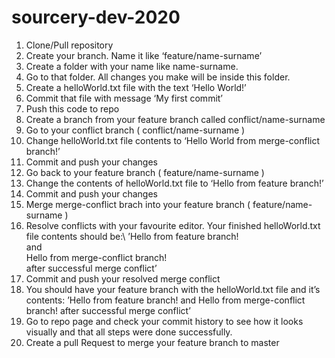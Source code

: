 # sourcery-dev-2020

1. Clone/Pull repository
2. Create your branch. Name it like ‘feature/name-surname’
3. Create a folder with your name like name-surname.
4. Go to that folder. All changes you make will be inside this folder.
5. Create a helloWorld.txt file with the text ‘Hello World!’
6. Commit that file with message ‘My first commit’
7. Push this code to repo
8. Create a branch from your feature branch called conflict/name-surname
9. Go to your conflict branch ( conflict/name-surname )
10. Change helloWorld.txt file contents to ‘Hello World from merge-conflict branch!’
11. Commit and push your changes
12. Go back to your feature branch ( feature/name-surname )
13. Change the contents of helloWorld.txt file to ‘Hello from feature branch!’
14. Commit and push your changes
15. Merge merge-conflict brach into your feature branch ( feature/name-surname )
16. Resolve conflicts with your favourite editor. Your finished helloWorld.txt file contents should be:\ 
’Hello from feature branch!\
and\
Hello from merge-conflict branch!\
after successful merge conflict’
17. Commit and push your resolved merge conflict
18. You should have your feature branch with the helloWorld.txt file and it’s contents: 
’Hello from feature branch!
and
Hello from merge-conflict branch!
after successful merge conflict’
19. Go to repo page and check your commit history to see how it looks visually and that all steps were done successfully.
20. Create a pull Request to merge your feature branch to master
